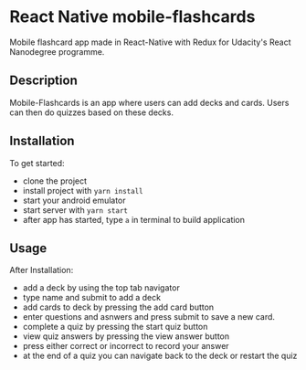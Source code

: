 # React Native mobile-flashcards
Mobile flashcard app made in React-Native with Redux for Udacity's React
Nanodegree programme.

## Description
Mobile-Flashcards is an app where users can add decks and cards.
Users can then do quizzes based on these decks.

## Installation
To get started:

- clone the project
- install project with `yarn install`
- start your android emulator
- start server with `yarn start`
- after app has started, type `a` in terminal to build application

## Usage
After Installation:

- add a deck by using the top tab navigator
- type name and submit to add a deck
- add cards to deck by pressing the add card button
- enter questions and asnwers and press submit to save a new card.
- complete a quiz by pressing the start quiz button
- view quiz answers by pressing the view answer button
- press either correct or incorrect to record your answer
- at the end of a quiz you can navigate back to the deck or restart the quiz